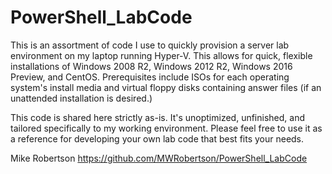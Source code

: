﻿#   PowerShell_LabCode

 This is an assortment of code I use to quickly provision a server lab environment on my laptop
 running Hyper-V. This allows for quick, flexible installations of Windows 2008 R2, Windows 2012 R2,
 Windows 2016 Preview, and CentOS. Prerequisites include ISOs for each operating system's install media
 and virtual floppy disks containing answer files (if an unattended installation is desired.)

 This code is shared here strictly as-is. It's unoptimized, unfinished, and tailored specifically
 to my working environment. Please feel free to use it as a reference for developing your own lab
 code that best fits your needs. 

 Mike Robertson
 https://github.com/MWRobertson/PowerShell_LabCode
